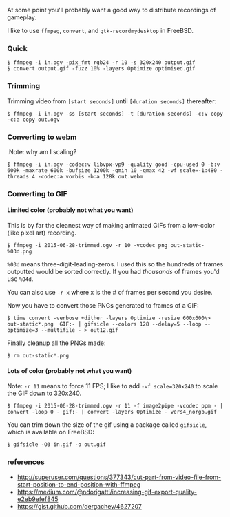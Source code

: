 At some point you'll probably want a good way to distribute recordings of gameplay.

I like to use `ffmpeg`, `convert`, and `gtk-recordmydesktop` in FreeBSD.

### Quick

```
$ ffmpeg -i in.ogv -pix_fmt rgb24 -r 10 -s 320x240 output.gif
$ convert output.gif -fuzz 10% -layers Optimize optimised.gif
```

### Trimming

Trimming video from `[start seconds]` until `[duration seconds]` thereafter:

```
$ ffmpeg -i in.ogv -ss [start seconds] -t [duration seconds] -c:v copy -c:a copy out.ogv
```

### Converting to webm

.Note: why am I scaling?
```
$ ffmpeg -i in.ogv -codec:v libvpx-vp9 -quality good -cpu-used 0 -b:v 600k -maxrate 600k -bufsize 1200k -qmin 10 -qmax 42 -vf scale=-1:480 -threads 4 -codec:a vorbis -b:a 128k out.webm
```

### Converting to GIF

#### Limited color (probably not what you want)

This is by far the cleanest way of making animated GIFs from a low-color (like pixel art) recording.

```
$ ffmpeg -i 2015-06-28-trimmed.ogv -r 10 -vcodec png out-static-%03d.png
```

`%03d` means three-digit-leading-zeros. I used this so the hundreds of frames outputted would be sorted correctly. If you had _thousands_ of frames you'd use `%04d`.

You can also use `-r x` where x is the \# of frames per second you desire.

Now you have to convert those PNGs generated to frames of a GIF:

```
$ time convert -verbose +dither -layers Optimize -resize 600x600\> out-static*.png  GIF:- | gifsicle --colors 128 --delay=5 --loop --optimize=3 --multifile - > out12.gif
```

Finally cleanup all the PNGs made:

```
$ rm out-static*.png
```

#### Lots of color (probably not what you want)

Note: `-r 11` means to force 11 FPS; I like to add `-vf scale=320x240` to scale the GIF down to 320x240.
```
$ ffmpeg -i 2015-06-28-trimmed.ogv -r 11 -f image2pipe -vcodec ppm - | convert -loop 0 - gif:- | convert -layers Optimize - vers4_norgb.gif
```

You can trim down the size of the gif using a package called `gifsicle`, which is available on FreeBSD:

```
$ gifsicle -O3 in.gif -o out.gif
```

### references

  * http://superuser.com/questions/377343/cut-part-from-video-file-from-start-position-to-end-position-with-ffmpeg
  * https://medium.com/@ndorigatti/increasing-gif-export-quality-e2eb9efef845
  * https://gist.github.com/dergachev/4627207
